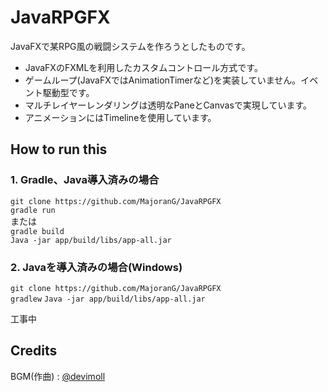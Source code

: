 # JavaRPGFX
JavaFXで某RPG風の戦闘システムを作ろうとしたものです。

- JavaFXのFXMLを利用したカスタムコントロール方式です。
- ゲームループ(JavaFXではAnimationTimerなど)を実装していません。イベント駆動型です。
- マルチレイヤーレンダリングは透明なPaneとCanvasで実現しています。
- アニメーションにはTimelineを使用しています。

## How to run this
### 1. Gradle、Java導入済みの場合
`git clone https://github.com/MajoranG/JavaRPGFX`  
`gradle run`  
または  
`gradle build`  
`Java -jar app/build/libs/app-all.jar`  

### 2. Javaを導入済みの場合(Windows)
`git clone https://github.com/MajoranG/JavaRPGFX`  
`gradlew`
`Java -jar app/build/libs/app-all.jar`  

工事中

## Credits
BGM(作曲) : [@devimoll](https://github.com/devimoll)